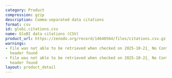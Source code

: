 ```yaml
---
category: Product
compression: gzip
description: Comma-separated data citations
format: csv
id: globi.citations.csv
name: GloBI data citations (CSV)
product_url: https://zenodo.org/record/14640564/files/citations.csv.gz
warnings:
- File was not able to be retrieved when checked on 2025-10-21_ No Content-Length
  header found
- File was not able to be retrieved when checked on 2025-10-21_ No Content-Length
  header found
layout: product_detail
---
```

